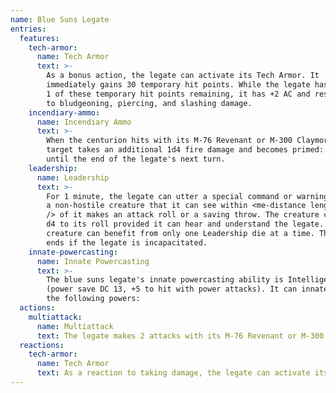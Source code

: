 ```yaml
---
name: Blue Suns Legate
entries:
  features:
    tech-armor:
      name: Tech Armor
      text: >-
        As a bonus action, the legate can activate its Tech Armor. It
        immediately gains 30 temporary hit points. While the legate has at least
        1 of these temporary hit points remaining, it has +2 AC and resistance
        to bludgeoning, piercing, and slashing damage.
    incendiary-ammo:
      name: Incendiary Ammo
      text: >-
        When the centurion hits with its M-76 Revenant or M-300 Claymore, the
        target takes an additional 1d4 fire damage and becomes primed: fire
        until the end of the legate's next turn.
    leadership:
      name: Leadership
      text: >-
        For 1 minute, the legate can utter a special command or warning whenever
        a non-hostile creature that it can see within <me-distance length='30'
        /> of it makes an attack roll or a saving throw. The creature can add a
        d4 to its roll provided it can hear and understand the legate. A
        creature can benefit from only one Leadership die at a time. This effect
        ends if the legate is incapacitated.
    innate-powercasting:
      name: Innate Powercasting
      text: >-
        The blue suns legate's innate powercasting ability is Intelligence
        (power save DC 13, +5 to hit with power attacks). It can innately cast
        the following powers:
  actions:
    multiattack:
      name: Multiattack
      text: The legate makes 2 attacks with its M-76 Revenant or M-300 Claymore.
  reactions:
    tech-armor:
      name: Tech Armor
      text: As a reaction to taking damage, the legate can activate its tech armor.
---
```

